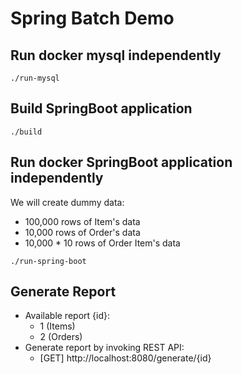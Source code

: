 # Spring Batch Demo

## Run docker mysql independently
```shell script
./run-mysql
```

## Build SpringBoot application
```shell script
./build
```

## Run docker SpringBoot application independently
We will create dummy data:
  - 100,000 rows of Item's data
  - 10,000 rows of Order's data
  - 10,000 * 10 rows of Order Item's data
```shell script
./run-spring-boot
```  

## Generate Report ##
- Available report {id}:
  - 1 (Items)
  - 2 (Orders)
- Generate report by invoking REST API:
  - [GET] http://localhost:8080/generate/{id}